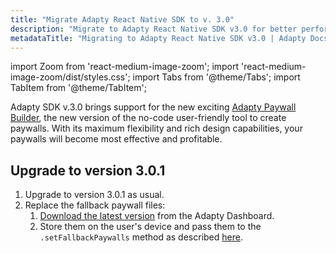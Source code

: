 ```yaml
---
title: "Migrate Adapty React Native SDK to v. 3.0"
description: "Migrate to Adapty React Native SDK v3.0 for better performance and new monetization features."
metadataTitle: "Migrating to Adapty React Native SDK v3.0 | Adapty Docs"
---
```


import Zoom from 'react-medium-image-zoom';
import 'react-medium-image-zoom/dist/styles.css';
import Tabs from '@theme/Tabs';
import TabItem from '@theme/TabItem'; 

Adapty SDK v.3.0 brings support for the new exciting [Adapty Paywall Builder](adapty-paywall-builder), the new version of the no-code user-friendly tool to create paywalls. With its maximum flexibility and rich design capabilities, your paywalls will become most effective and profitable.

## Upgrade to version 3.0.1

1. Upgrade to version 3.0.1 as usual.
2. Replace the fallback paywall files:
   1. [Download the latest version](fallback-paywalls#download-fallback-paywalls-as-a-file-in-the-adapty-dashboard) from the Adapty Dashboard.
   2. Store them on the user's device and pass them to the `.setFallbackPaywalls` method as described [here](react-native-use-fallback-paywalls). 